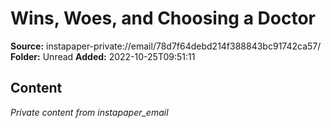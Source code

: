 # Wins, Woes, and Choosing a Doctor

**Source:** instapaper-private://email/78d7f64debd214f388843bc91742ca57/
**Folder:** Unread
**Added:** 2022-10-25T09:51:11




## Content
*Private content from instapaper_email*
